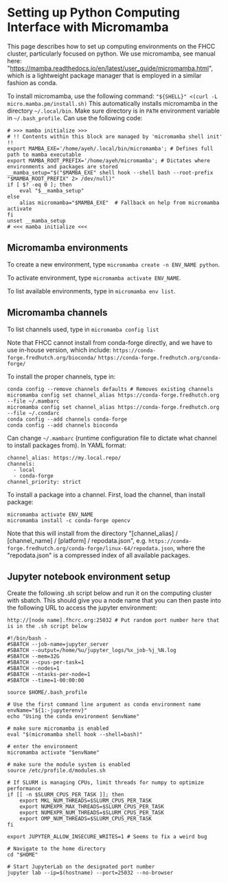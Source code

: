 # Setting up Python Computing Interface with Micromamba

This page describes how to set up computing environments on the FHCC cluster, particularly focused on python.
We use micromamba, see manual here: "https://mamba.readthedocs.io/en/latest/user_guide/micromamba.html", which is a lightweight package manager that is employed in a similar fashion as conda.

To install micromamba, use the following command: ```"${SHELL}" <(curl -L micro.mamba.pm/install.sh)```
This automatically installs micromamba in the directory ```~/.local/bin```.  Make sure directory is in ```PATH``` environment variable in ```~/.bash_profile```. Can use the following code:
```
# >>> mamba initialize >>>
# !! Contents within this block are managed by 'micromamba shell init' !!
export MAMBA_EXE='/home/ayeh/.local/bin/micromamba'; # Defines full path to mamba executable
export MAMBA_ROOT_PREFIX='/home/ayeh/micromamba'; # Dictates where environments and packages are stored
__mamba_setup="$("$MAMBA_EXE" shell hook --shell bash --root-prefix "$MAMBA_ROOT_PREFIX" 2> /dev/null)"
if [ $? -eq 0 ]; then
    eval "$__mamba_setup"
else
    alias micromamba="$MAMBA_EXE"  # Fallback on help from micromamba activate
fi
unset __mamba_setup
# <<< mamba initialize <<<
```

## Micromamba environments
To create a new environment, type ```micromamba create -n ENV_NAME python```.

To activate environment, type ```micromamba activate ENV_NAME```.

To list available environments, type in ```micromamba env list```.

## Micromamba channels
To list channels used, type in ```micromamba config list```

Note that FHCC cannot install from conda-forge directly, and we have to use in-house version, which include:
```https://conda-forge.fredhutch.org/bioconda/```
```https://conda-forge.fredhutch.org/conda-forge/```

To install the proper channels, type in: 
```
conda config --remove channels defaults # Removes existing channels
micromamba config set channel_alias https://conda-forge.fredhutch.org --file ~/.mambarc
micromamba config set channel_alias https://conda-forge.fredhutch.org --file ~/.condarc
conda config --add channels conda-forge
conda config --add channels bioconda
```

Can change ```~/.mambarc``` (runtime configuration file to dictate what channel to install packages from). In YAML format:
```
channel_alias: https://my.local.repo/
channels:
  - local
  - conda-forge
channel_priority: strict
```

To install a package into a channel.  First, load the channel, than install package:
``` 
micromamba activate ENV_NAME
micromamba install -c conda-forge opencv
```
Note that this will install from the directory "[channel_alias] / [channel_name] / [platform] / repodata.json", e.g. 
```https://conda-forge.fredhutch.org/conda-forge/linux-64/repodata.json```, where the "repodata.json" is a compressed index of all available packages.


## Jupyter notebook environment setup

Create the following .sh script below and run it on the computing cluster with sbatch.  This should give you a node name that you can then paste into the following URL to access the jupyter environment:
```
http://[node name].fhcrc.org:25032 # Put random port number here that is in the .sh script below
```

```
#!/bin/bash -
#SBATCH --job-name=jupyter_server
#SBATCH --output=/home/%u/jupyter_logs/%x_job-%j_%N.log
#SBATCH --mem=32G
#SBATCH --cpus-per-task=1
#SBATCH --nodes=1
#SBATCH --ntasks-per-node=1
#SBATCH --time=1-00:00:00

source $HOME/.bash_profile

# Use the first command line argument as conda environment name
envName="${1:-jupyterenv}"
echo "Using the conda environment $envName"

# make sure micromamba is enabled
eval "$(micromamba shell hook --shell=bash)"

# enter the environment
micromamba activate "$envName"

# make sure the module system is enabled
source /etc/profile.d/modules.sh

# If SLURM is managing CPUs, limit threads for numpy to optimize performance
if [[ -n $SLURM_CPUS_PER_TASK ]]; then
    export MKL_NUM_THREADS=$SLURM_CPUS_PER_TASK
    export NUMEXPR_MAX_THREADS=$SLURM_CPUS_PER_TASK
    export NUMEXPR_NUM_THREADS=$SLURM_CPUS_PER_TASK
    export OMP_NUM_THREADS=$SLURM_CPUS_PER_TASK
fi

export JUPYTER_ALLOW_INSECURE_WRITES=1 # Seems to fix a weird bug

# Navigate to the home directory
cd "$HOME"

# Start JupyterLab on the designated port number
jupyter lab --ip=$(hostname) --port=25032 --no-browser

```





